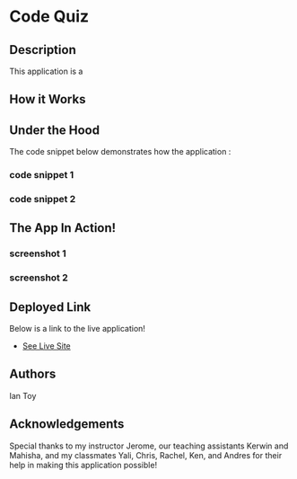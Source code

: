 # Code Quiz

## Description
This application is a

## How it Works


## Under the Hood
The code snippet below demonstrates how the application :

### code snippet 1

### code snippet 2



## The App In Action!

### screenshot 1

### screenshot 2

## Deployed Link
Below is a link to the live application!
* [See Live Site](https://ietoy.github.io/HW4-Code-Quiz/) 

## Authors
Ian Toy

## Acknowledgements
Special thanks to my instructor Jerome, our teaching assistants Kerwin and Mahisha, and my classmates Yali, Chris, Rachel, Ken, and Andres for their help in making this application possible!

